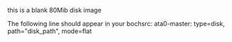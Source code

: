 this is a blank 80Mib disk image

The following line should appear in your bochsrc:
  ata0-master: type=disk, path="disk_path", mode=flat

